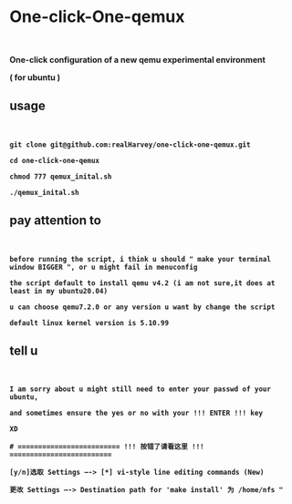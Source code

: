 <h1>
<b> One-click-One-qemux
</h1>
<br>

One-click configuration of a new qemu experimental environment

( for ubuntu )

<h2>
<b> usage
</h2>
<br>

```
git clone git@github.com:realHarvey/one-click-one-qemux.git

cd one-click-one-qemux

chmod 777 qemux_inital.sh

./qemux_inital.sh
```

<h2>
<b> pay attention to
</h2>
<br>

```
before running the script, i think u should " make your terminal window BIGGER ", or u might fail in menuconfig

the script default to install qemu v4.2 (i am not sure,it does at least in my ubuntu20.04)

u can choose qemu7.2.0 or any version u want by change the script

default linux kernel version is 5.10.99
```

<h2>
<b> tell u
</h2>
<br>

```
I am sorry about u might still need to enter your passwd of your ubuntu,

and sometimes ensure the yes or no with your !!! ENTER !!! key

XD

# ========================= !!! 按错了请看这里 !!! =========================

[y/n]选取 Settings —-> [*] vi-style line editing commands (New)

更改 Settings —-> Destination path for 'make install' 为 /home/nfs "

```
